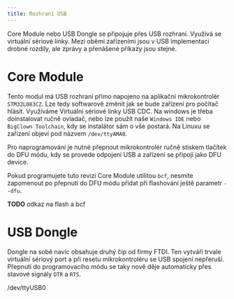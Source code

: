 ```yaml
---
title: Rozhraní USB
---
```


Core Module nebo USB Dongle se připojuje přes USB rozhraní. Využívá se virtuální sériové linky. Mezi oběmi zařízeními jsou v USB implementaci drobné rozdíly, ale zprávy a přenášené příkazy jsou stejné.

# Core Module

Tento modul má USB rozhraní přímo napojeno na aplikační mikrokontrolér `STM32L083CZ`. Lze tedy softwarově změnit jak se bude zařízení pro počítač hlásit. Využíváme Virtuální sériové linky USB CDC. Na windows je třeba doinstalovat ručně ovladač, nebo lze použít naše `Windows IDE` nebo `BigClown Toolchain`, kdy se instalátor sám o vše postará. Na Linuxu se zařízení objeví pod názvem `/dev/ttyAMA0`.

Pro naprogramování je nutné přepnout mikrokontrolér ručně stiskem tlačítek do DFU módu, kdy se provede odpojení USB a zařízení se připojí jako DFU device.

Pokud programujete tuto revizi Core Module utilitou `bcf`, nesmíte zapomenout po přepnutí do DFU módu přidat při flashování ještě parametr `--dfu`.

**TODO** odkaz na flash a bcf

# USB Dongle

Dongle na sobě navíc obsahuje druhý čip od firmy FTDI. Ten vytváří trvale virtuální sériový port a při resetu mikrokontroléru se USB spojení nepřeruší. Přepnutí do programovacího módu se taky nově děje automaticky přes stavové signály `DTR` a `RTS`.

/dev/ttyUSB0
